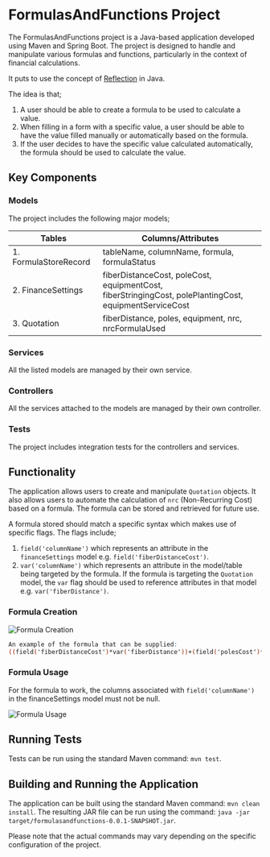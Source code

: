 # FormulasAndFunctions Project

The FormulasAndFunctions project is a Java-based application developed using Maven and Spring Boot.
The project is designed to handle and manipulate various formulas and functions, particularly in the context
of financial calculations.

It puts to use the concept of [Reflection](https://www.oracle.com/technical-resources/articles/java/javareflection.html#:~:text=Reflection%20is%20a%20feature%20in,its%20members%20and%20display%20them.) in Java.

The idea is that;

1. A user should be able to create a formula to be used to calculate a value.
2. When filling in a form with a specific value, a user should be able to have the value filled manually or automatically
   based on the formula.
3. If the user decides to have the specific value calculated automatically, the formula should be used to calculate the value.

## Key Components

### Models

The project includes the following major models;


| **Tables**            | **Columns/Attributes**                                                                                      |
| --------------------- | ----------------------------------------------------------------------------------------------------------- |
| 1. FormulaStoreRecord | tableName, columnName, formula, formulaStatus                                                               |
| 2. FinanceSettings    | fiberDistanceCost, poleCost, equipmentCost,<br />fiberStringingCost, polePlantingCost, equipmentServiceCost |
| 3. Quotation          | fiberDistance, poles, equipment, nrc, nrcFormulaUsed                                                        |

### Services

All the listed models are managed by their own service.

### Controllers

All the services attached to the models are managed by their own controller.

### Tests

The project includes integration tests for the controllers and services.

## Functionality

The application allows users to create and manipulate `Quotation` objects.
It also allows users to automate the calculation of `nrc` (Non-Recurring Cost) based on a formula.
The formula can be stored and retrieved for future use.

A formula stored should match a specific syntax which makes use of specific flags. The flags include;

1. `field('columnName')` which represents an attribute in the `financeSettings` model e.g. `field('fiberDistanceCost')`.
2. `var('columnName')` which represents an attribute in the model/table being targeted by the formula. If the formula is
   targeting the `Quotation` model, the `var` flag should be used to reference attributes in that model e.g. `var('fiberDistance')`.

### Formula Creation

![Formula Creation](https://github.com/ttcollins/SpringBootUtils/assets/51233620/97ce1d03-556d-4975-941d-93bf643fea5b)

```abc
An example of the formula that can be supplied:
((field('fiberDistanceCost')*var('fiberDistance'))+(field('polesCost')*var('poles'))+(field('equipmentCost')*var('equipment')))+((field('fiberStringingCost')*var('fiberDistance'))+(field('polePlantingCost')*var('poles'))+(field('equipmentServiceCost')*var('equipment')))
```

### Formula Usage

For the formula to work, the columns associated with `field('columnName')` in the financeSettings model must not be null.

![Formula Usage](https://github.com/ttcollins/SpringBootUtils/assets/51233620/0d1e34a5-f45c-401c-870e-6f64029c7760)

## Running Tests

Tests can be run using the standard Maven command: `mvn test`.

## Building and Running the Application

The application can be built using the standard Maven command: `mvn clean install`.
The resulting JAR file can be run using the command: `java -jar target/formulasandfunctions-0.0.1-SNAPSHOT.jar`.

Please note that the actual commands may vary depending on the specific configuration of the project.
